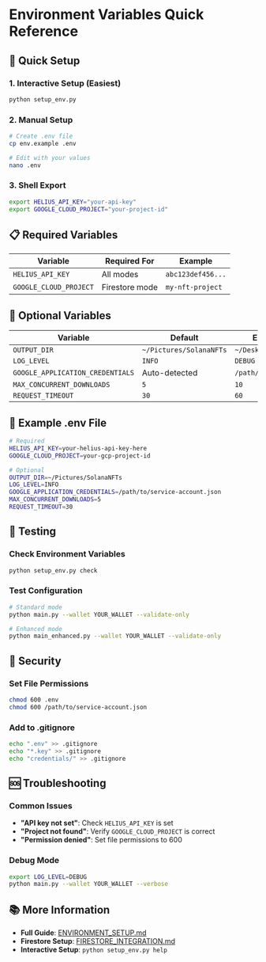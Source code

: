 # Environment Variables Quick Reference

## 🚀 Quick Setup

### 1. Interactive Setup (Easiest)
```bash
python setup_env.py
```

### 2. Manual Setup
```bash
# Create .env file
cp env.example .env

# Edit with your values
nano .env
```

### 3. Shell Export
```bash
export HELIUS_API_KEY="your-api-key"
export GOOGLE_CLOUD_PROJECT="your-project-id"
```

## 📋 Required Variables

| Variable | Required For | Example |
|----------|--------------|---------|
| `HELIUS_API_KEY` | All modes | `abc123def456...` |
| `GOOGLE_CLOUD_PROJECT` | Firestore mode | `my-nft-project` |

## 🔧 Optional Variables

| Variable | Default | Example |
|----------|---------|---------|
| `OUTPUT_DIR` | `~/Pictures/SolanaNFTs` | `~/Desktop/NFTs` |
| `LOG_LEVEL` | `INFO` | `DEBUG` |
| `GOOGLE_APPLICATION_CREDENTIALS` | Auto-detected | `/path/to/key.json` |
| `MAX_CONCURRENT_DOWNLOADS` | `5` | `10` |
| `REQUEST_TIMEOUT` | `30` | `60` |

## 📝 Example .env File

```bash
# Required
HELIUS_API_KEY=your-helius-api-key-here
GOOGLE_CLOUD_PROJECT=your-gcp-project-id

# Optional
OUTPUT_DIR=~/Pictures/SolanaNFTs
LOG_LEVEL=INFO
GOOGLE_APPLICATION_CREDENTIALS=/path/to/service-account.json
MAX_CONCURRENT_DOWNLOADS=5
REQUEST_TIMEOUT=30
```

## 🧪 Testing

### Check Environment Variables
```bash
python setup_env.py check
```

### Test Configuration
```bash
# Standard mode
python main.py --wallet YOUR_WALLET --validate-only

# Enhanced mode
python main_enhanced.py --wallet YOUR_WALLET --validate-only
```

## 🔐 Security

### Set File Permissions
```bash
chmod 600 .env
chmod 600 /path/to/service-account.json
```

### Add to .gitignore
```bash
echo ".env" >> .gitignore
echo "*.key" >> .gitignore
echo "credentials/" >> .gitignore
```

## 🆘 Troubleshooting

### Common Issues
- **"API key not set"**: Check `HELIUS_API_KEY` is set
- **"Project not found"**: Verify `GOOGLE_CLOUD_PROJECT` is correct
- **"Permission denied"**: Set file permissions to 600

### Debug Mode
```bash
export LOG_LEVEL=DEBUG
python main.py --wallet YOUR_WALLET --verbose
```

## 📚 More Information

- **Full Guide**: [ENVIRONMENT_SETUP.md](ENVIRONMENT_SETUP.md)
- **Firestore Setup**: [FIRESTORE_INTEGRATION.md](FIRESTORE_INTEGRATION.md)
- **Interactive Setup**: `python setup_env.py help` 